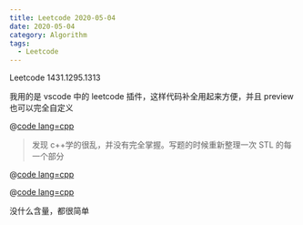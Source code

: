```yaml
---
title: Leetcode 2020-05-04
date: 2020-05-04
category: Algorithm
tags:
  - Leetcode
---
```


Leetcode 1431.1295.1313
<!-- more -->

我用的是 vscode 中的 leetcode 插件，这样代码补全用起来方便，并且 preview 也可以完全自定义

@[code lang=cpp](@/code/leetcode/1431.拥有最多糖果的孩子.cpp/)

>发现 c++学的很乱，并没有完全掌握。写题的时候重新整理一次 STL 的每一个部分

@[code lang=cpp](@/code/leetcode/1295.统计位数为偶数的数字.cpp/)

@[code lang=cpp](@/code/leetcode/1313.解压缩编码列表.cpp/)

没什么含量，都很简单
